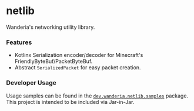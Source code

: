 # netlib
Wanderia's networking utility library.

### Features
- Kotlinx Serialization encoder/decoder for Minecraft's FriendlyByteBuf/PacketByteBuf.
- Abstract `SerializedPacket` for easy packet creation.

### Developer Usage
Usage samples can be found in the [`dev.wanderia.netlib.samples`](https://github.com/wanderia/netlib/tree/main/src/main/kotlin/dev/wanderia/netlib/sample/) package.\
This project is intended to be included via Jar-in-Jar.
